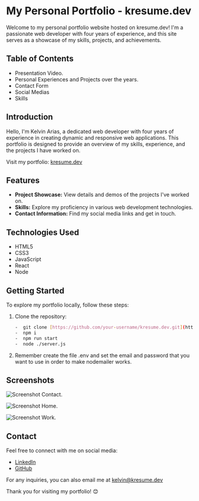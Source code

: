# My Personal Portfolio - kresume.dev

Welcome to my personal portfolio website hosted on kresume.dev! I'm a passionate web developer with four years of experience, and this site serves as a showcase of my skills, projects, and achievements.

## Table of Contents
- Presentation Video.
- Personal Experiences and Projects over the years.
- Contact Form
- Social Medias
- Skills
  
## Introduction

Hello, I'm Kelvin Arias, a dedicated web developer with four years of experience in creating dynamic and responsive web applications. This portfolio is designed to provide an overview of my skills, experience, and the projects I have worked on.

Visit my portfolio: [kresume.dev](https://kresume.dev)

## Features

- **Project Showcase:** View details and demos of the projects I've worked on.
- **Skills:** Explore my proficiency in various web development technologies.
- **Contact Information:** Find my social media links and get in touch.

## Technologies Used

- HTML5
- CSS3
- JavaScript
- React
- Node

## Getting Started

To explore my portfolio locally, follow these steps:

1. Clone the repository:

    ```bash
    -  git clone [https://github.com/your-username/kresume.dev.git](https://github.com/KelvinArias/resume.git)
    -  npm i
    -  npm run start
    -  node ./server.js
    ```

2. Remember create the file .env and set the email and password that you want to use in order to make nodemailer works.

## Screenshots

![Screenshot Contact](https://github.com/KelvinArias/Resume/assets/35942190/88be4f04-ea9f-4bf6-b6a5-42001ab80261).

![Screenshot Home](https://github.com/KelvinArias/Resume/assets/35942190/045a1596-1df4-4e37-b4d5-3fb626dd1c30).

![Screenshot Work](https://github.com/KelvinArias/Resume/assets/35942190/5e413668-d5ac-439b-9e9f-c2f8ddf56c32).

## Contact

Feel free to connect with me on social media:

- [LinkedIn](https://www.linkedin.com/in/kelvin-arias-cv21/)
- [GitHub](https://github.com/KelvinArias)

For any inquiries, you can also email me at kelvin@kresume.dev 

Thank you for visiting my portfolio! 😊
